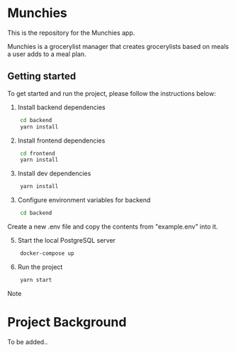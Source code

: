 # Munchies

This is the repository for the Munchies app.

Munchies is a grocerylist manager that creates grocerylists based on meals a user adds to a meal plan.

## Getting started

To get started and run the project, please follow the instructions below:

1. Install backend dependencies

```sh
    cd backend
    yarn install
```

2.  Install frontend dependencies

```sh
    cd frontend
    yarn install
```

3. Install dev dependencies

```sh
    yarn install
```

3. Configure environment variables for backend

```sh
    cd backend
```

Create a new .env file and copy the contents from "example.env" into it.

5. Start the local PostgreSQL server

```sh
    docker-compose up
```

6. Run the project

```sh
    yarn start
```

Note

# Project Background

To be added..

